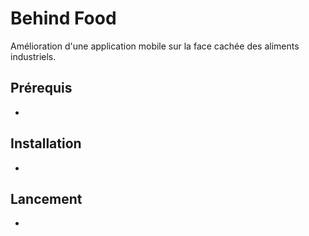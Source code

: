 Behind Food
=============

Amélioration d'une application mobile sur la face cachée des aliments industriels.


Prérequis
---------

- 


Installation
------------

-


Lancement
---------

-
